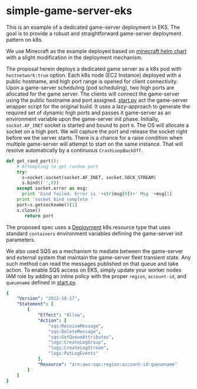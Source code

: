 # simple-game-server-eks

This is an example of a dedicated game-server deployment in EKS. The goal is to provide a robust and straightforward game-server deployment pattern on k8s. 

We use Minecraft as the example deployed based on [minecraft helm chart](https://hub.docker.com/r/itzg/minecraft-server/) with a slight modification in the deployment mechanism.

The proposal herein deploys a dedicated game server as a k8s pod with `hostnetwork:true` option. Each k8s node (EC2 Instance) deployed with a public hostname, and high port range is opened for client connectivity. Upon a game-server scheduling (pod scheduling), two high ports are allocated for the game server. The clients will connect the game-server using the public hostname and port assigned. [start.py](https://github.com/yahavb/simple-game-server-eks/blob/master/minecraft-server-image/start.py) act the game-server wrapper script for the original build. It uses a lazy-approach to generate the required set of dynamic high ports and passes it game-server as an environment variable upon the game-server init phase.  Initially, `socket.AF_INET` socket is started and bound to port `0`. The OS will allocate a socket on a high port. We will capture the port and release the socket right before we the server starts. There is a chance for a raise condition when multiple game-server will attempt to start on the same instance. That will resolve automatically by a continuous `CrashLoopBackOff`.  

``` python
def get_rand_port():
    # Attempting to get random port
    try:
      s=socket.socket(socket.AF_INET, socket.SOCK_STREAM)
      s.bind(('',0))
    except socket.error as msg:
      print 'bind failed. Error is '+str(msg[0])+' Msg '+msg[1]
    print 'socket bind complete '
    port=s.getsockname()[1]
    s.close()
       return port
```


The proposed spec uses a [Deployment](https://github.com/yahavb/simple-game-server-eks/blob/master/specs/minecraft-gs-r1-12-deploy.yaml) k8s resource type that uses standard  `containers` environment variables defining the game-server init parameters. 


We also used SQS as a mechanism to mediate between the game-server and external system that maintain the game-server fleet transient state. Any such method can read the messages published on that queue and take action. To enable SQS access on EKS, simply update your worker nodes IAM role by adding an inline policy with the proper `region`, `account-id`, and `queuename` defined in [start.py](https://github.com/yahavb/simple-game-server-eks/blob/master/minecraft-server-image/start.py).

``` yaml
{
    "Version": "2012-10-17",
    "Statement": [
        {
            "Effect": "Allow",
            "Action": [
                "sqs:ReceiveMessage",
                "sqs:DeleteMessage",
                "sqs:GetQueueAttributes",
                "logs:CreateLogGroup",
                "logs:CreateLogStream",
                "logs:PutLogEvents"
            ],
            "Resource": "arn:aws:sqs:region:account-id:queuename"
        }
    ]
}
```
